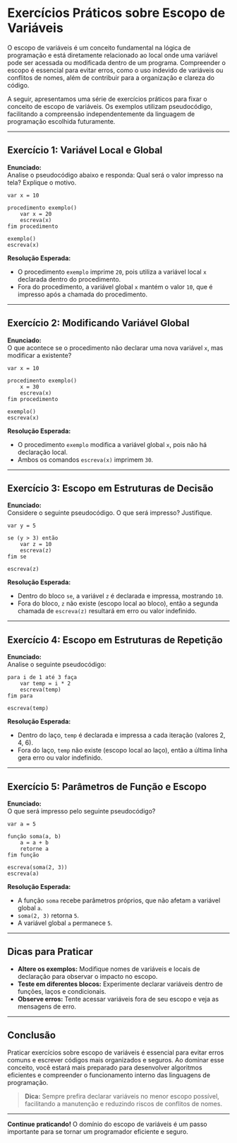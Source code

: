 # Exercícios Práticos sobre Escopo de Variáveis

O escopo de variáveis é um conceito fundamental na lógica de programação e está diretamente relacionado ao local onde uma variável pode ser acessada ou modificada dentro de um programa. Compreender o escopo é essencial para evitar erros, como o uso indevido de variáveis ou conflitos de nomes, além de contribuir para a organização e clareza do código.

A seguir, apresentamos uma série de exercícios práticos para fixar o conceito de escopo de variáveis. Os exemplos utilizam pseudocódigo, facilitando a compreensão independentemente da linguagem de programação escolhida futuramente.

---

## Exercício 1: Variável Local e Global

**Enunciado:**  
Analise o pseudocódigo abaixo e responda: Qual será o valor impresso na tela? Explique o motivo.

```pseudocode
var x = 10

procedimento exemplo()
    var x = 20
    escreva(x)
fim procedimento

exemplo()
escreva(x)
```

**Resolução Esperada:**  
- O procedimento `exemplo` imprime `20`, pois utiliza a variável local `x` declarada dentro do procedimento.
- Fora do procedimento, a variável global `x` mantém o valor `10`, que é impresso após a chamada do procedimento.

---

## Exercício 2: Modificando Variável Global

**Enunciado:**  
O que acontece se o procedimento não declarar uma nova variável `x`, mas modificar a existente?

```pseudocode
var x = 10

procedimento exemplo()
    x = 30
    escreva(x)
fim procedimento

exemplo()
escreva(x)
```

**Resolução Esperada:**  
- O procedimento `exemplo` modifica a variável global `x`, pois não há declaração local.
- Ambos os comandos `escreva(x)` imprimem `30`.

---

## Exercício 3: Escopo em Estruturas de Decisão

**Enunciado:**  
Considere o seguinte pseudocódigo. O que será impresso? Justifique.

```pseudocode
var y = 5

se (y > 3) então
    var z = 10
    escreva(z)
fim se

escreva(z)
```

**Resolução Esperada:**  
- Dentro do bloco `se`, a variável `z` é declarada e impressa, mostrando `10`.
- Fora do bloco, `z` não existe (escopo local ao bloco), então a segunda chamada de `escreva(z)` resultará em erro ou valor indefinido.

---

## Exercício 4: Escopo em Estruturas de Repetição

**Enunciado:**  
Analise o seguinte pseudocódigo:

```pseudocode
para i de 1 até 3 faça
    var temp = i * 2
    escreva(temp)
fim para

escreva(temp)
```

**Resolução Esperada:**  
- Dentro do laço, `temp` é declarada e impressa a cada iteração (valores 2, 4, 6).
- Fora do laço, `temp` não existe (escopo local ao laço), então a última linha gera erro ou valor indefinido.

---

## Exercício 5: Parâmetros de Função e Escopo

**Enunciado:**  
O que será impresso pelo seguinte pseudocódigo?

```pseudocode
var a = 5

função soma(a, b)
    a = a + b
    retorne a
fim função

escreva(soma(2, 3))
escreva(a)
```

**Resolução Esperada:**  
- A função `soma` recebe parâmetros próprios, que não afetam a variável global `a`.
- `soma(2, 3)` retorna `5`.
- A variável global `a` permanece `5`.

---

## Dicas para Praticar

- **Altere os exemplos:** Modifique nomes de variáveis e locais de declaração para observar o impacto no escopo.
- **Teste em diferentes blocos:** Experimente declarar variáveis dentro de funções, laços e condicionais.
- **Observe erros:** Tente acessar variáveis fora de seu escopo e veja as mensagens de erro.

---

## Conclusão

Praticar exercícios sobre escopo de variáveis é essencial para evitar erros comuns e escrever códigos mais organizados e seguros. Ao dominar esse conceito, você estará mais preparado para desenvolver algoritmos eficientes e compreender o funcionamento interno das linguagens de programação.

> **Dica:** Sempre prefira declarar variáveis no menor escopo possível, facilitando a manutenção e reduzindo riscos de conflitos de nomes.

---

**Continue praticando!** O domínio do escopo de variáveis é um passo importante para se tornar um programador eficiente e seguro.